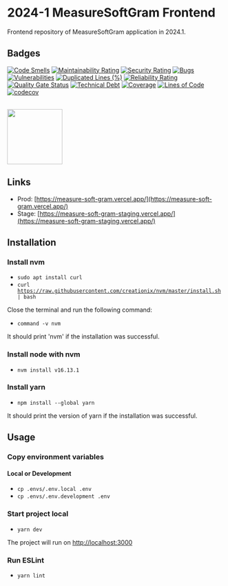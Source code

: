 # 2024-1 MeasureSoftGram Frontend

Frontend repository of MeasureSoftGram application in 2024.1.

## Badges

[![Code Smells](https://sonarcloud.io/api/project_badges/measure?project=fga-eps-mds_2023-1-MeasureSoftGram-Front&metric=code_smells)](https://sonarcloud.io/summary/new_code?id=fga-eps-mds_2023-1-MeasureSoftGram-Front)
[![Maintainability Rating](https://sonarcloud.io/api/project_badges/measure?project=fga-eps-mds_2023-1-MeasureSoftGram-Front&metric=sqale_rating)](https://sonarcloud.io/summary/new_code?id=fga-eps-mds_2023-1-MeasureSoftGram-Front)
[![Security Rating](https://sonarcloud.io/api/project_badges/measure?project=fga-eps-mds_2023-1-MeasureSoftGram-Front&metric=security_rating)](https://sonarcloud.io/summary/new_code?id=fga-eps-mds_2023-1-MeasureSoftGram-Front)
[![Bugs](https://sonarcloud.io/api/project_badges/measure?project=fga-eps-mds_2023-1-MeasureSoftGram-Front&metric=bugs)](https://sonarcloud.io/summary/new_code?id=fga-eps-mds_2023-1-MeasureSoftGram-Front)
[![Vulnerabilities](https://sonarcloud.io/api/project_badges/measure?project=fga-eps-mds_2023-1-MeasureSoftGram-Front&metric=vulnerabilities)](https://sonarcloud.io/summary/new_code?id=fga-eps-mds_2023-1-MeasureSoftGram-Front)
[![Duplicated Lines (%)](https://sonarcloud.io/api/project_badges/measure?project=fga-eps-mds_2023-1-MeasureSoftGram-Front&metric=duplicated_lines_density)](https://sonarcloud.io/summary/new_code?id=fga-eps-mds_2023-1-MeasureSoftGram-Front)
[![Reliability Rating](https://sonarcloud.io/api/project_badges/measure?project=fga-eps-mds_2023-1-MeasureSoftGram-Front&metric=reliability_rating)](https://sonarcloud.io/summary/new_code?id=fga-eps-mds_2023-1-MeasureSoftGram-Front)
[![Quality Gate Status](https://sonarcloud.io/api/project_badges/measure?project=fga-eps-mds_2023-1-MeasureSoftGram-Front&metric=alert_status)](https://sonarcloud.io/summary/new_code?id=fga-eps-mds_2023-1-MeasureSoftGram-Front)
[![Technical Debt](https://sonarcloud.io/api/project_badges/measure?project=fga-eps-mds_2023-1-MeasureSoftGram-Front&metric=sqale_index)](https://sonarcloud.io/summary/new_code?id=fga-eps-mds_2023-1-MeasureSoftGram-Front)
[![Coverage](https://sonarcloud.io/api/project_badges/measure?project=fga-eps-mds_2023-1-MeasureSoftGram-Front&metric=coverage)](https://sonarcloud.io/summary/new_code?id=fga-eps-mds_2023-1-MeasureSoftGram-Front)
[![Lines of Code](https://sonarcloud.io/api/project_badges/measure?project=fga-eps-mds_2023-1-MeasureSoftGram-Front&metric=ncloc)](https://sonarcloud.io/summary/new_code?id=fga-eps-mds_2023-1-MeasureSoftGram-Front)
[![codecov](https://codecov.io/gh/fga-eps-mds/2023-1-MeasureSoftGram-Front/branch/develop/graph/badge.svg?token=A76GCxS118)](https://codecov.io/gh/fga-eps-mds/2023-1-MeasureSoftGram-Front)

<br>

<img src="https://codecov.io/gh/fga-eps-mds/2023-1-MeasureSoftGram-Front/branch/develop/graphs/sunburst.svg?token=A76GCxS118" width="128"/>


## Links

- Prod: [https://measure-soft-gram.vercel.app/](https://measure-soft-gram.vercel.app/)
- Stage: [https://measure-soft-gram-staging.vercel.app/](https://measure-soft-gram-staging.vercel.app/)

## Installation

### Install nvm

* <code>sudo apt install curl </code>
* <code>curl https://raw.githubusercontent.com/creationix/nvm/master/install.sh | bash </code>

Close the terminal and run the following command:
* <code>command -v nvm</code>

It should print 'nvm' if the installation was successful.

### Install node with nvm

* <code>nvm install v16.13.1</code>

### Install yarn

* <code>npm install --global yarn</code>

It should print the version of yarn if the installation was successful.

## Usage

### Copy environment variables

#### Local or Development
* <code>cp .envs/.env.local .env </code>
* <code>cp .envs/.env.development .env </code>

### Start project local

* <code>yarn dev</code>

The project will run on [http://localhost:3000](http://localhost:3000)

### Run ESLint
* <code>yarn lint</code>
